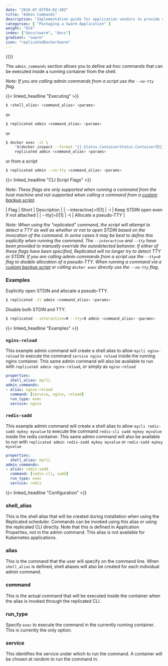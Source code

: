 ```yaml
---
date: "2016-07-03T04:02:20Z"
title: "Admin Commands"
description: "Implementation guide for application vendors to provide customers with aliased CLI commands that can be performed in the services across a cluster"
categories: [ "Packaging a Swarm Application" ]
weight: "614"
index: ["docs/swarm", "docs"]
gradient: "swarm"
icon: "replicatedDockerSwarm"
---
```


{{<legacynotice>}}

The `admin_commands` section allows you to define ad-hoc commands that can be executed inside a running container from the shell.

_Note: If you are calling admin commands from a script use the `--no-tty` flag._

{{< linked_headline "Executing" >}}

```bash
$ <shell_alias> <command_alias> <params>
```

or

```bash
$ replicated admin <command_alias> <params>
```

or

```bash
$ docker exec -it \
    "$(docker inspect --format "{{.Status.ContainerStatus.ContainerID}}" "$(docker service ps "$(docker service inspect --format "{{.ID}}" replicated_replicated | awk "NR==1")" -q)")" \
    replicated admin <command_alias> <params>
```

or from a script

```bash
$ replicated admin --no-tty <command_alias> <params>
```

{{< linked_headline "CLI Script Flags" >}}

_Note: These flags are only supported when running a command from the host machine and not supported when calling a command from a [custom backup script](/docs/snapshots/custom-scripts/)._

| Flag                | Short | Description                          |
| --interactive[=0|1] | -i    | Keep STDIN open even if not attached |
| --tty[=0|1]         | -t    | Allocate a pseudo-TTY                |

_Note: When using the "replicated" command, the script will attempt to detect a TTY as well as whether or not to open STDIN based on the invocation of the command. In some cases it may be best to define this explicitly when running the command. The `--interactive` and `--tty` have been provided to manually override the autodetected behavior. If either of these flags have been specified, Replicated will no longer try to detect TTY or STDIN. If you are calling admin commands from a script use the `--tty=0` flag to disable allocation of a pseudo-TTY. When running a command via a [custom backup script](/docs/snapshots/custom-scripts/) or calling `docker exec` directly use the `--no-tty` flag._

### Examples

Explicitly open STDIN and allocate a pseudo-TTY.

```bash
$ replicated -it admin <command_alias> <params>
```

Disable both STDIN and TTY.

```bash
$ replicated --interactive=0 --tty=0 admin <command_alias> <params>
```

{{< linked_headline "Examples" >}}

### `nginx-reload`

This example admin command will create a shell alias to allow `mycli nginx-reload` to execute the command `service nginx reload` inside the running nginx container. This same admin command will also be available to run with `replicated admin nginx-reload`, or simply as `nginx-reload`

```yaml
properties:
  shell_alias: mycli
admin_commands:
- alias: nginx-reload
  command: [service, nginx, reload]
  run_type: exec
  service: nginx
```

### `redis-sadd`

This example admin command will create a shell alias to allow `mycli redis-sadd mykey myvalue` to execute the command `redis-cli sadd mykey myvalue` inside the redis container. This same admin command will also be available to run with `replicated admin redis-sadd mykey myvalue` or `redis-sadd mykey myvalue`

```yaml
properties:
  shell_alias: mycli
admin_commands:
- alias: redis-sadd
  command: [redis-cli, sadd]
  run_type: exec
  service: redis
```

{{< linked_headline "Configuration" >}}

### shell_alias
This is the shell alias that will be created during installation when using the Replicated scheduler.  Commands can be invoked using this alias or using the replicated CLI directly. Note that this is defined in Application Properties, not in the admin command. This alias is not available for Kubernetes applications.

### alias
This is the command that the user will specify on the command line.  When `shell_alias` is defined, shell aliases will also be created for each individual admin command.

### command
This is the actual command that will be executed inside the container when the alias is invoked through the replicated CLI.

### run_type
Specify `exec` to execute the command in the currently running container. This is currently the only option.

### service
This identifies the service under which to run the command. A container will be chosen at random to run the command in.


